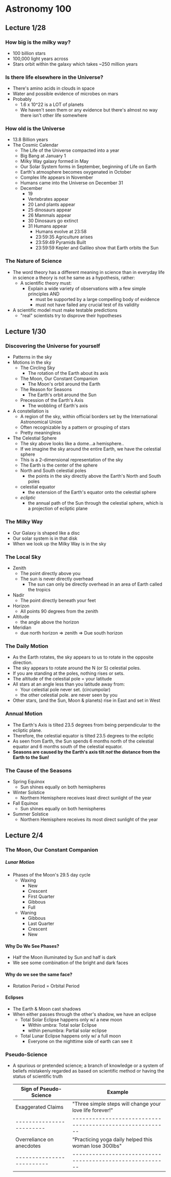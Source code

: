 # Astronomy 100

## Lecture 1/28

### How big is the milky way?
* 100 billion stars  
* 100,000 light years across  
* Stars orbit within the galaxy which takes ~250 million years  
### Is there life elsewhere in the Universe?
* There's amino acids in clouds in space
* Water and possible evidence of microbes on mars
* Probably
  * 1.6 x 10^22 is a LOT of planets
  * We haven't seen them or any evidence but there's almost no way there
  isn't other life somewhere
### How old is the Universe
* 13.8 Billion years
* The Cosmic Calendar
  * The Life of the Universe compacted into a year
  * Big Bang at January 1
  * Milky Way galaxy formed in May
  * Our Solar System forms in September, beginning of Life on Earth
  * Earth's atmosphere becomes oxygenated in October
  * Complex life appears in November
  * Humans came into the Universe on December 31
  * December
    * 19
    * Vertebrates appear
    * 20 Land plants appear
    * 25 dinosaurs appear
    * 26 Mammals appear
    * 30 Dinosaurs go extinct
    * 31 Humans appear
      * Humans evolve at 23:58
      * 23:59:35 Agriculture arises
      * 23:59:49 Pyramids Built
      * 23:59:59 Kepler and Galileo show that Earth orbits the Sun
### The Nature of Science
* The word theory has a different meaning in science than in everyday life
in science a theory is not he same as a hypothesis, rather:
  * A scientific theory must:
    * Explain a wide variety of observations with a few simple principles AND
      * must be supported by a large compelling body of evidence
      * must not have failed any crucial test of its validity
* A scientific model must make testable predictions
  * "real" scientists try to disprove their hypotheses
## Lecture 1/30
### Discovering the Universe for yourself
* Patterns in the sky
* Motions in the sky
  * The Circling Sky
    * The rotation of the Earth about its axis
  * The Moon, Our Constant Companion
    * The Moon's orbit around the Earth
  * The Reason for Seasons
    * The Earth's orbit around the Sun
  * Precession of the Earth's Axis
    * The wobbling of Earth's axis
* A constellation is
  * A region of the sky, within official borders set by the International
    Astronomical Union
  * Often recognizable by a pattern or grouping of stars
  * Pretty meaningless
* The Celestial Sphere
  * The sky above looks like a dome...a hemisphere..
  * If we imagine the sky around the entire Earth, we have the celestial sphere
  * This is a 2-dimensional representation of the sky
  * The Earth is the center of the sphere
  * North and South celestial poles
    * the points in the sky directly above the Earth's North and South poles
  * celestial equator
    * the extension of the Earth's equator onto the celestial sphere
  * *ecliptic*
    * the annual path of the Sun through the celestial sphere, which is a
      projection of ecliptic plane

### The Milky Way

* Our Galaxy is shaped like a disc
* Our solar system is in that disk
* When we look up the Milky Way is in the sky

### The Local Sky

* Zenith
  * The point directly above you
  * The sun is never directly overhead
    * The sun can only be directly overhead in an area of Earth called the tropics
* Nadir
  * The point directly beneath your feet
* Horizon
  * All points 90 degrees from the zenith
* Altitude
  * the angle above the horizon
* Meridian
  * due north horizon => zenith => Due south horizon

### The Daily Motion

* As the Earth rotates, the sky appears to us to rotate in the opposite direction.
* The sky appears to rotate around the N (or S) celestial poles.
* If you are standing at the poles, nothing rises or sets.
* The altitude of the celestial pole = your latitude
* All stars at an angle less than you latitude away from:
  * Your celestial pole never set. (circumpolar)
  * the other celestial pole. are never seen by you
* Other stars, (and the Sun, Moon & planets) rise in East and set in West

### Annual Motion

* The Earth's Axis is tilted 23.5 degrees from being perpendicular to the ecliptic plane.
* Therefore, the celestial equator is tilted 23.5 degrees to the ecliptic
* As seen from Earth, the Sun spends 6 months north of the celestial equator and 6 months south of the celestial equator.
* **Seasons are caused by the Earth's axis tilt *not* the distance from the Earth to the Sun!**

### The Cause of the Seasons

* Spring Equinox
  * Sun shines equally on both hemispheres
* Winter Solstice
  * Northern Hemisphere receives least direct sunlight of the year
* Fall Equinox
  * Sun shines equally on both hemispheres
* Summer Solstice
  * Northern Hemisphere receives its most direct sunlight of the year

## Lecture 2/4

### The Moon, Our Constant Companion

##### Lunar Motion
* Phases of the Moon's 29.5 day cycle
  * Waxing
    * New
    * Crescent
    * First Quarter
    * Gibbous
    * Full
  * Waning
    * Gibbous
    * Last Quarter
    * Crescent
    * New

#### Why Do We See Phases?
* Half the Moon illuminated by Sun and half is dark
* We see some combination of the bright and dark faces

#### Why do we see the same face?
* Rotation Period = Orbital Period

#### Eclipses
* The Earth & Moon cast shadows
* When either passes through the other's shadow, we have an eclipse
  * Total Solar Eclipse happens only w/ a new moon
    * Within umbra: Total solar Eclipse
    * within penumbra: Partial solar eclipse
  * Total Lunar Eclipse happens only w/ a full moon
    * Everyone on the nighttime side of earth can see it

### Pseudo-Science
* A spurious or pretended science; a branch of knowledge or a system of beliefs
  mistakenly regarded as based on scientific method or having the status of
  scientific truth

  |Sign of Pseudo-Science   |Example                                                 |
  |-------------------------|--------------------------------------------------------|
  |Exaggerated Claims       |"Three simple steps will change your love life forever!"|
  | ------------------------|--------------------------------------------------------|
  |Overreliance on anecdotes|"Practicing yoga daily helped this woman lose 300lbs"   |
  |-------------------------|--------------------------------------------------------|
